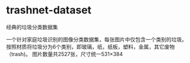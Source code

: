 # trashnet-dataset
经典的垃圾分类数据集

一个针对家庭垃圾识别的图像分类数据集，每张图片中仅包含一个类别的垃圾。
按照材质将垃圾分为6个类别，即玻璃，纸，纸板，塑料，金属，其它废物（trash)。
图片数量共2527张，尺寸统一531×384
